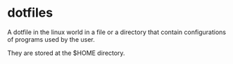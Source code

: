 # dotfiles

A dotfile in the linux world in a file or a directory that contain configurations of programs used by the user.

They are stored at the $HOME directory.
